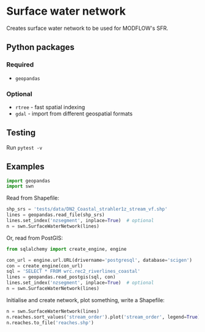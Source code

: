 # Surface water network

Creates surface water network to be used for MODFLOW's SFR.


## Python packages

### Required

 - `geopandas`

### Optional

 - `rtree` - fast spatial indexing
 - `gdal` - import from different geospatial formats


## Testing

Run `pytest -v`

## Examples

```python
import geopandas
import swn
```

Read from Shapefile:
```python
shp_srs = 'tests/data/DN2_Coastal_strahler1z_stream_vf.shp'
lines = geopandas.read_file(shp_srs)
lines.set_index('nzsegment', inplace=True)  # optional
n = swn.SurfaceWaterNetwork(lines)
```

Or, read from PostGIS:
```python
from sqlalchemy import create_engine, engine

con_url = engine.url.URL(drivername='postgresql', database='scigen')
con = create_engine(con_url)
sql = 'SELECT * FROM wrc.rec2_riverlines_coastal'
lines = geopandas.read_postgis(sql, con)
lines.set_index('nzsegment', inplace=True)  # optional
n = swn.SurfaceWaterNetwork(lines)
```

Initialise and create network, plot something, write a Shapefile:
```python
n = swn.SurfaceWaterNetwork(lines)
n.reaches.sort_values('stream_order').plot('stream_order', legend=True)
n.reaches.to_file('reaches.shp')
```
